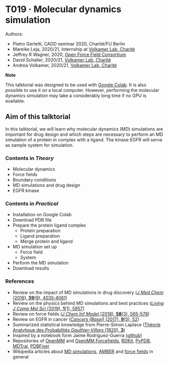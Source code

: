 # T019 · Molecular dynamics simulation

Authors:
- Pietro Gerletti, CADD seminar 2020, Charité/FU Berlin
- Mareike Leja, 2020/21, Internship at [Volkamer Lab, Charité](https://volkamerlab.org/)
- Jeffrey R Wagner, 2020, [Open Force Field Consortium](https://openforcefield.org/)
- David Schaller, 2020/21, [Volkamer Lab, Charité](https://volkamerlab.org/)
- Andrea Volkamer, 2020/21, [Volkamer Lab, Charité](https://volkamerlab.org/)


__Note__

This talktorial was designed to be used with [Google Colab](https://colab.research.google.com/github/volkamerlab/teachopencadd/blob/1bd7cb0c9f6379aebc0c1a0b1c7413685910cffa/teachopencadd/talktorials/019_md_simulation/talktorial.ipynb). It is also possible to use it on a local computer. However, performing the molecular dynamics simulation may take a considerably long time if no GPU is available.


## Aim of this talktorial


In this talktorial, we will learn why molecular dynamics (MD) simulations are important for drug design and which steps are necessary to perform an MD simulation of a protein in complex with a ligand. The kinase EGFR will serve as sample system for simulation.


### Contents in *Theory*

- Molecular dynamics
- Force fields
- Boundary conditions
- MD simulations and drug design
- EGFR kinase


### Contents in *Practical*

- Installation on Google Colab
- Download PDB file
- Prepare the protein ligand complex
  - Protein preparation
  - Ligand preparation
  - Merge protein and ligand
- MD simulation set up
  - Force field
  - System
- Perform the MD simulation
- Download results


### References

- Review on the impact of MD simulations in drug discovery ([_J Med Chem_ (2016), **59**(9), 4035‐4061](https://doi.org/10.1021/acs.jmedchem.5b01684))
- Review on the physics behind MD simulations and best practices ([_Living J Comp Mol Sci_ (2019), **1**(1), 5957](https://doi.org/10.33011/livecoms.1.1.5957))
- Review on force fields ([_J Chem Inf Model_ (2018), **58**(3), 565-578](https://doi.org/10.1021/acs.jcim.8b00042))
- Review on EGFR in cancer ([_Cancers (Basel)_ (2017), **9**(5), 52](https://dx.doi.org/10.3390%2Fcancers9050052))
- Summarized statistical knowledge from Pierre-Simon Laplace ([Théorie Analytique des Probabilités _Gauthier-Villars_ (1820), **3**)](https://archive.org/details/uvrescompltesde31fragoog/page/n15/mode/2up)
- Inspired by a notebook form Jaime Rodríguez-Guerra ([github](https://github.com/jaimergp/uab-msc-bioinf/blob/master/MD%20Simulation%20and%20Analysis%20in%20a%20Notebook.ipynb))
- Repositories of [OpenMM](https://github.com/openmm/openmm) and [OpenMM Forcefields](https://github.com/openmm/openmmforcefields), [RDKit](https://github.com/rdkit/rdkit), [PyPDB](https://github.com/williamgilpin/pypdb), [MDTraj](https://github.com/mdtraj/mdtraj), [PDBFixer](https://github.com/openmm/pdbfixer)
- Wikipedia articles about [MD simulations](https://en.wikipedia.org/wiki/Molecular_dynamics), [AMBER](https://en.wikipedia.org/wiki/AMBER) and [force fields](https://en.wikipedia.org/wiki/Force_field_(chemistry)) in general
